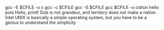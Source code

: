 gcc -E $CFILE -o c
gcc -c $CFILE
gcc -S $CFILE
gcc $CFILE -o cisfun
hello puts
Hello, printf
Size is not grandeur, and territory does not make a nation
Intel
UNIX is basically a simple operating system, but you have to be a genius to understand the simplicity
